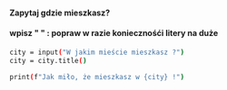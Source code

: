 

#### Zapytaj gdzie mieszkasz?
#### wpisz "    " : popraw w razie koniecznośći litery na duże

```bash
city = input("W jakim mieście mieszkasz ?")
city = city.title()

print(f"Jak miło, że mieszkasz w {city} !")

```